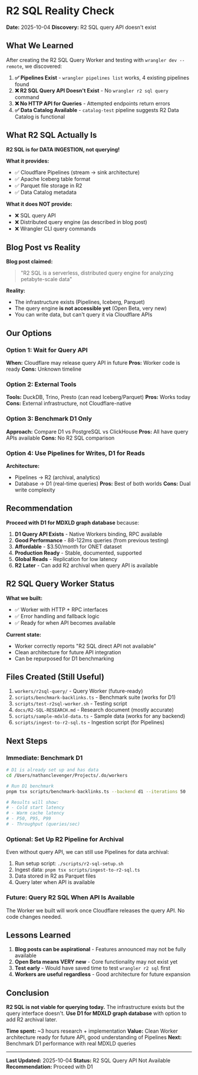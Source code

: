 # R2 SQL Reality Check

**Date:** 2025-10-04
**Discovery:** R2 SQL query API doesn't exist

## What We Learned

After creating the R2 SQL Query Worker and testing with `wrangler dev --remote`, we discovered:

1. **✅ Pipelines Exist** - `wrangler pipelines list` works, 4 existing pipelines found
2. **❌ R2 SQL Query API Doesn't Exist** - No `wrangler r2 sql query` command
3. **❌ No HTTP API for Queries** - Attempted endpoints return errors
4. **✅ Data Catalog Available** - `catalog-test` pipeline suggests R2 Data Catalog is functional

## What R2 SQL Actually Is

**R2 SQL is for DATA INGESTION, not querying!**

**What it provides:**
- ✅ Cloudflare Pipelines (stream → sink architecture)
- ✅ Apache Iceberg table format
- ✅ Parquet file storage in R2
- ✅ Data Catalog metadata

**What it does NOT provide:**
- ❌ SQL query API
- ❌ Distributed query engine (as described in blog post)
- ❌ Wrangler CLI query commands

## Blog Post vs Reality

**Blog post claimed:**
> "R2 SQL is a serverless, distributed query engine for analyzing petabyte-scale data"

**Reality:**
- The infrastructure exists (Pipelines, Iceberg, Parquet)
- The query engine **is not accessible yet** (Open Beta, very new)
- You can write data, but can't query it via Cloudflare APIs

## Our Options

### Option 1: Wait for Query API
**When:** Cloudflare may release query API in future
**Pros:** Worker code is ready
**Cons:** Unknown timeline

### Option 2: External Tools
**Tools:** DuckDB, Trino, Presto (can read Iceberg/Parquet)
**Pros:** Works today
**Cons:** External infrastructure, not Cloudflare-native

### Option 3: Benchmark D1 Only
**Approach:** Compare D1 vs PostgreSQL vs ClickHouse
**Pros:** All have query APIs available
**Cons:** No R2 SQL comparison

### Option 4: Use Pipelines for Writes, D1 for Reads
**Architecture:**
- Pipelines → R2 (archival, analytics)
- Database → D1 (real-time queries)
**Pros:** Best of both worlds
**Cons:** Dual write complexity

## Recommendation

**Proceed with D1 for MDXLD graph database** because:

1. **D1 Query API Exists** - Native Workers binding, RPC available
2. **Good Performance** - 88-122ms queries (from previous testing)
3. **Affordable** - $3.50/month for ONET dataset
4. **Production Ready** - Stable, documented, supported
5. **Global Reads** - Replication for low latency
6. **R2 Later** - Can add R2 archival when query API is available

## R2 SQL Query Worker Status

**What we built:**
- ✅ Worker with HTTP + RPC interfaces
- ✅ Error handling and fallback logic
- ✅ Ready for when API becomes available

**Current state:**
- Worker correctly reports "R2 SQL direct API not available"
- Clean architecture for future API integration
- Can be repurposed for D1 benchmarking

## Files Created (Still Useful)

1. `workers/r2sql-query/` - Query Worker (future-ready)
2. `scripts/benchmark-backlinks.ts` - Benchmark suite (works for D1)
3. `scripts/test-r2sql-worker.sh` - Testing script
4. `docs/R2-SQL-RESEARCH.md` - Research document (mostly accurate)
5. `scripts/sample-mdxld-data.ts` - Sample data (works for any backend)
6. `scripts/ingest-to-r2-sql.ts` - Ingestion script (for Pipelines)

## Next Steps

### Immediate: Benchmark D1

```bash
# D1 is already set up and has data
cd /Users/nathanclevenger/Projects/.do/workers

# Run D1 benchmark
pnpm tsx scripts/benchmark-backlinks.ts --backend d1 --iterations 50

# Results will show:
# - Cold start latency
# - Warm cache latency
# - P50, P95, P99
# - Throughput (queries/sec)
```

### Optional: Set Up R2 Pipeline for Archival

Even without query API, we can still use Pipelines for data archival:

1. Run setup script: `./scripts/r2-sql-setup.sh`
2. Ingest data: `pnpm tsx scripts/ingest-to-r2-sql.ts`
3. Data stored in R2 as Parquet files
4. Query later when API is available

### Future: Query R2 SQL When API Is Available

The Worker we built will work once Cloudflare releases the query API. No code changes needed.

## Lessons Learned

1. **Blog posts can be aspirational** - Features announced may not be fully available
2. **Open Beta means VERY new** - Core functionality may not exist yet
3. **Test early** - Would have saved time to test `wrangler r2 sql` first
4. **Workers are useful regardless** - Good architecture for future expansion

## Conclusion

**R2 SQL is not viable for querying today.** The infrastructure exists but the query interface doesn't. **Use D1 for MDXLD graph database** with option to add R2 archival later.

**Time spent:** ~3 hours research + implementation
**Value:** Clean Worker architecture ready for future API, good understanding of Pipelines
**Next:** Benchmark D1 performance with real MDXLD queries

---

**Last Updated:** 2025-10-04
**Status:** R2 SQL Query API Not Available
**Recommendation:** Proceed with D1
